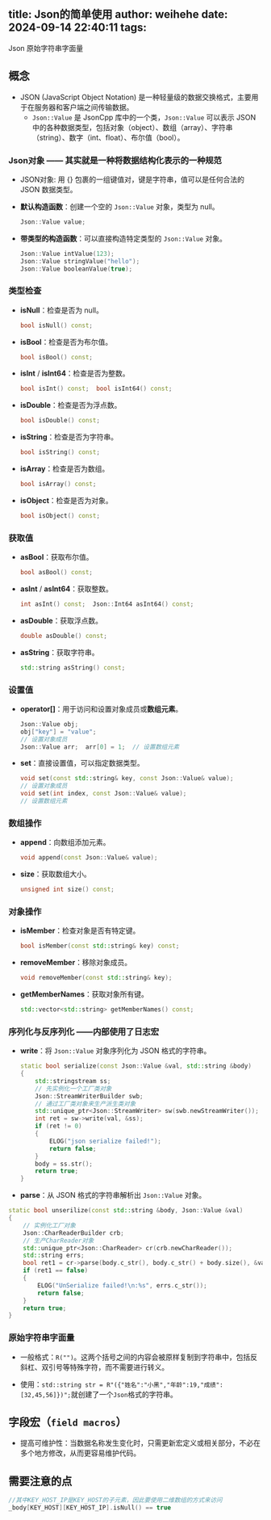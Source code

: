 title: Json的简单使用
author: weihehe
date: 2024-09-14 22:40:11
tags:
---
Json 原始字符串字面量
<!--more-->

## 概念

- JSON (JavaScript Object Notation) 是一种轻量级的数据交换格式，主要用于在服务器和客户端之间传输数据。
	- `Json::Value` 是 JsonCpp 库中的一个类，`Json::Value` 可以表示 JSON 中的各种数据类型，包括对象（object）、数组（array）、字符串（string）、数字（int、float）、布尔值（bool）。

### Json对象 —— 其实就是一种将数据结构化表示的一种规范

- JSON对象: 用 {} 包裹的一组键值对，键是字符串，值可以是任何合法的 JSON 数据类型。

- **默认构造函数**：创建一个空的 `Json::Value` 对象，类型为 null。
  
  ```cpp
  Json::Value value;
  ```
  
- **带类型的构造函数**：可以直接构造特定类型的 `Json::Value` 对象。
  
  ```cpp
  Json::Value intValue(123);  
  Json::Value stringValue("hello");  
  Json::Value booleanValue(true);
  ```
  

### 类型检查

- **isNull**：检查是否为 null。
  
  ```cpp
  bool isNull() const;
  ```
  
- **isBool**：检查是否为布尔值。
  
  ```cpp
  bool isBool() const;
  ```
  
- **isInt** / **isInt64**：检查是否为整数。
  
  ```cpp
  bool isInt() const;  bool isInt64() const;
  ```
  
- **isDouble**：检查是否为浮点数。
  
  ```cpp
  bool isDouble() const;
  ```
  
- **isString**：检查是否为字符串。
  
  ```cpp
  bool isString() const;
  ```
  
- **isArray**：检查是否为数组。
  
  ```cpp
  bool isArray() const;
  ```
  
- **isObject**：检查是否为对象。
  
  ```cpp
  bool isObject() const;
  ```
  

### 获取值

- **asBool**：获取布尔值。
  
  ```cpp
  bool asBool() const;
  ```
  
- **asInt** / **asInt64**：获取整数。
  
  ```cpp
  int asInt() const;  Json::Int64 asInt64() const;
  ```
  
- **asDouble**：获取浮点数。
  
  ```cpp
  double asDouble() const;
  ```
  
- **asString**：获取字符串。
  
  ```cpp
  std::string asString() const;
  ```
  

### 设置值

- **operator[]**：用于访问和设置对象成员或**数组元素**。
  
  ```cpp
  Json::Value obj;  
  obj["key"] = "value";  
  // 设置对象成员    
  Json::Value arr;  arr[0] = 1;  // 设置数组元素
  ```
  
- **set**：直接设置值，可以指定数据类型。
  
  ```cpp
  void set(const std::string& key, const Json::Value& value);  
  // 设置对象成员  
  void set(int index, const Json::Value& value);  
  // 设置数组元素
  ```
  

### 数组操作

- **append**：向数组添加元素。
  
  ```cpp
  void append(const Json::Value& value);
  ```
  
- **size**：获取数组大小。
  
  ```cpp
  unsigned int size() const;
  ```
  

### 对象操作

- **isMember**：检查对象是否有特定键。
  
  ```cpp
  bool isMember(const std::string& key) const;
  ```
  
- **removeMember**：移除对象成员。
  
  ```cpp
  void removeMember(const std::string& key);
  ```
  
- **getMemberNames**：获取对象所有键。
  
  ```cpp
  std::vector<std::string> getMemberNames() const;
  ```
  

### 序列化与反序列化 ——内部使用了日志宏

- **write**：将 `Json::Value` 对象序列化为 JSON 格式的字符串。
  
  ```cpp
  static bool serialize(const Json::Value &val, std::string &body)
  {
      std::stringstream ss;
      // 先实例化一个工厂类对象
      Json::StreamWriterBuilder swb;
      // 通过工厂类对象来生产派生类对象
      std::unique_ptr<Json::StreamWriter> sw(swb.newStreamWriter());
      int ret = sw->write(val, &ss);
      if (ret != 0)
      {
          ELOG("json serialize failed!");
          return false;
      }
      body = ss.str();
      return true;
  }
  ```
  
- **parse**：从 JSON 格式的字符串解析出 `Json::Value` 对象。
  

```cpp
static bool unserilize(const std::string &body, Json::Value &val)
{
    // 实例化工厂对象
    Json::CharReaderBuilder crb;
    // 生产CharReader对象
    std::unique_ptr<Json::CharReader> cr(crb.newCharReader());
    std::string errs;
    bool ret1 = cr->parse(body.c_str(), body.c_str() + body.size(), &val, &errs);
    if (ret1 == false)
    {
        ELOG("UnSerialize failed!\n:%s", errs.c_str());
        return false;
    }
    return true;
}
```

### 原始字符串字面量

- 一般格式：`R("")`。这两个括号之间的内容会被原样复制到字符串中，包括反斜杠、双引号等特殊字符，而不需要进行转义。

- 使用：`std::string str = R"({"姓名":"小黑","年龄":19,"成绩":[32,45,56]})";`就创建了一个`Json`格式的字符串。

## 字段宏（`field macros`）

- 提高可维护性：当数据名称发生变化时，只需更新宏定义或相关部分，不必在多个地方修改，从而更容易维护代码。

## 需要注意的点

```cpp
//其中KEY_HOST_IP是KEY_HOST的子元素，因此要使用二维数组的方式来访问
_body[KEY_HOST][KEY_HOST_IP].isNull() == true 
```